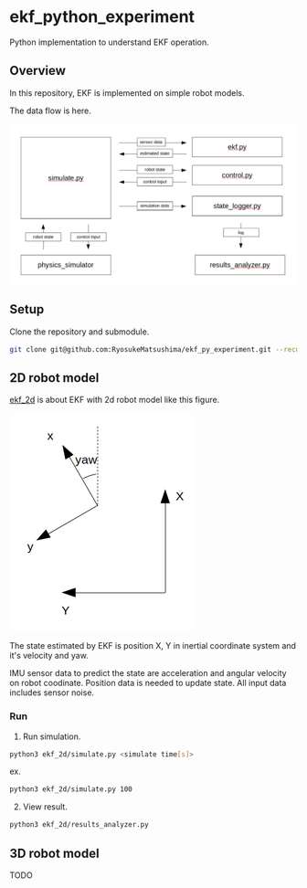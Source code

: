 # ekf_python_experiment
Python implementation to understand EKF operation.

## Overview
In this repository, EKF is implemented on simple robot models.

The data flow is here.

![data flow](docs/data_flow.png)

## Setup
Clone the repository and submodule.
```bash
git clone git@github.com:RyosukeMatsushima/ekf_py_experiment.git --recursive
```

## 2D robot model
[ekf_2d](ekf_2d) is about EKF with 2d robot model like this figure.

![2d robot model](docs/2d_robot_model.png)

The state estimated by EKF is position X, Y in inertial coordinate system and it's velocity and yaw.

IMU sensor data to predict the state are acceleration and angular velocity on robot coodinate.
Position data is needed to update state.
All input data includes sensor noise.

### Run
1. Run simulation.
```bash
python3 ekf_2d/simulate.py <simulate time[s]>
```
ex.
```bash
python3 ekf_2d/simulate.py 100
```

2. View result.
```bash
python3 ekf_2d/results_analyzer.py
```

## 3D robot model
TODO
